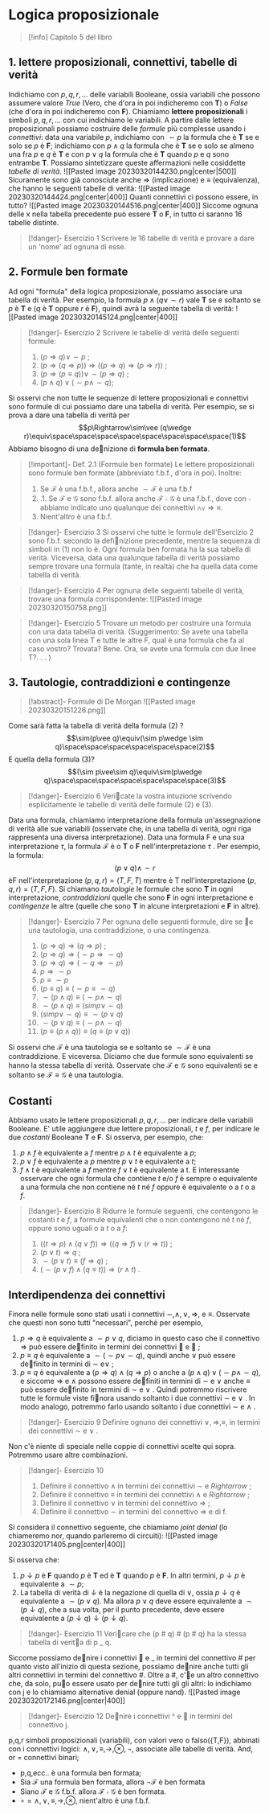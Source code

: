 # Logica proposizionale
>[!info]
>Capitolo 5 del libro

## 1. lettere proposizionali, connettivi, tabelle di verità
Indichiamo con $p, q, r,...$ delle variabili Booleane, ossia variabili che possono assumere valore *True* (Vero, che d'ora in poi indicheremo con **T**) o *False* (che d'ora in poi indicheremo con **F**). Chiamiamo **lettere proposizionali** i simboli $p, q, r,...$ con cui indichiamo le variabili.
A partire dalle lettere proposizionali possiamo costruire delle *formule* più complesse usando i *connettivi*: data una variabile $p$, indichiamo con $\sim p$ la formula che è **T** se e solo se $p$ è **F**; indichiamo con $p\wedge q$ la formula che è **T** se e solo se almeno una fra $p$ e $q$ è **T** e con $p\vee q$ la formula che è **T** quando $p$ e $q$ sono entrambe **T**. Possiamo sintetizzare queste affermazioni nelle cosiddette *tabelle di verità*.
![[Pasted image 20230320144230.png|center|500]]
Sicuramente sono già conosciute anche $\Rightarrow$ (implicazione) e $\equiv$ (equivalenza), che hanno le seguenti tabelle di verità:
![[Pasted image 20230320144424.png|center|400]]
Quanti connettivi ci possono essere, in tutto?
![[Pasted image 20230320144516.png|center|400]]
Siccome ognuna delle x nella tabella precedente può essere **T** o **F**, in tutto ci saranno 16 tabelle distinte.
>[!danger]- Esercizio 1
>Scrivere le 16 tabelle di verità e provare a dare un 'nome' ad ognuna di esse.

## 2. Formule ben formate
Ad ogni "formula" della logica proposizionale, possiamo associare una tabella di verità.
Per esempio, la formula $p\wedge (q\vee\sim r)$ vale **T** se e soltanto se $p$ è **T** e ($q$ è **T** oppure $r$ è **F**), quindi avrà la seguente tabella di verità:
![[Pasted image 20230320145124.png|center|400]]

>[!danger]- Esercizio 2
>Scrivere le tabelle di verità delle seguenti formule:
> 1. $(p\Rightarrow q)\vee\sim p$ ;
> 2. $(p\Rightarrow(q\Rightarrow p))\Rightarrow((p\Rightarrow q)\Rightarrow(p\Rightarrow r))$ ;
> 3. $(p\Rightarrow(p\equiv q))\vee\sim (p\Rightarrow q)$ ;
> 4. $(p\wedge q)\vee (\sim p\wedge\sim q) ;$

Si osservi che non tutte le sequenze di lettere proposizionali e connettivi sono formule di cui possiamo dare una tabella di verità. Per esempio, se si prova a dare una tabella di verità per
$$p\Rightarrow\sim\vee (q\wedge r)\equiv\space\space\space\space\space\space\space\space(1)$$
Abbiamo bisogno di una denizione di **formula ben formata**.
>[!important]- Def. 2.1 (Formule ben formate)
>Le lettere proposizionali sono formule ben formate (abbreviato f.b.f., d'ora in poi). Inoltre:
>1. Se $\mathcal F$ è una f.b.f., allora anche $\sim\mathcal F$ è una f.b.f
>2. .1. Se $\mathcal F$ e $\mathcal G$ sono f.b.f. allora anche $\mathcal F \circ \mathcal G$ è una f.b.f., dove con $\circ$ abbiamo indicato uno qualunque dei connettivi $\wedge\vee\Rightarrow\equiv$.
>3. Nient'altro è una f.b.f.

>[!danger]- Esercizio 3
>Si osservi che tutte le formule dell'Esercizio 2 sono f.b.f. secondo la definizione precedente, mentre la sequenza di simboli in (1) non lo è. Ogni formula ben formata ha la sua tabella di verità. Viceversa, data una qualunque tabella di verità possiamo sempre trovare una formula (tante, in realtà) che ha quella data come tabella di verità.

>[!danger]- Esercizio 4
>Per ognuna delle seguenti tabelle di verità, trovare una formula corrispondente:
>![[Pasted image 20230320150758.png]]

>[!danger]- Esercizio 5
>Trovare un metodo per costruire una formula con una data tabella di verità. (Suggerimento: Se avete una tabella con una sola linea T e tutte le altre F, qual è una formula che fa al caso vostro? Trovata? Bene. Ora, se avete una formula con due linee T?. . . )
## 3. Tautologie, contraddizioni e contingenze
>[!abstract]- Formule di De Morgan
>![[Pasted image 20230320151226.png]]

Come sarà fatta la tabella di verità della formula (2) ?
$$\sim(p\vee q)\equiv(\sim p\wedge \sim q)\space\space\space\space\space\space(2)$$
E quella della formula (3)?
$$(\sim p\vee\sim q)\equiv\sim(p\wedge q)\space\space\space\space\space\space\space(3)$$
>[!danger]- Esercizio 6
>Vericate la vostra intuzione scrivendo esplicitamente le tabelle di verità delle formule (2) e (3).

Data una formula, chiamiamo interpretazione della formula un'assegnazione di verità alle sue variabili (osservate che, in una tabella di verità, ogni riga rappresenta una diversa
interpretazione). Data una formula F e una sua interpretazione $\tau$, la formula $\mathcal F$ è o **T** o **F** nell'interpretazione $\tau$ . Per esempio, la formula:
$$(p\vee q)\wedge\sim r$$
èF nell'interpretazione $(p, q, r) = (T, F, T)$ mentre è T nell'interpretazione $(p, q, r) = (T, F, F)$.
Si chiamano *tautologie* le formule che sono **T** in ogni interpretazione, *contraddizioni* quelle che sono **F** in ogni interpretazione e *contingenze* le altre (quelle che sono **T** in alcune interpretazioni e **F** in altre).
>[!danger]- Esercizio 7
>Per ognuna delle seguenti formule, dire se e una tautologia, una contraddizione, o una contingenza.
>1. $(p\Rightarrow q)\Rightarrow(q\Rightarrow p)$ ;
>2. $(p\Rightarrow q)\Rightarrow (\sim p\Rightarrow\sim q)$
>3. $(p\Rightarrow q)\Rightarrow(\sim q\Rightarrow\sim p)$
>4. $p\Rightarrow\sim p$
>5. $p\equiv\sim p$
>6. $(p\equiv q)\equiv(\sim p\equiv\sim q)$
>7. $\sim(p\wedge q)\equiv (\sim p\wedge \sim q)$
>8. $\sim(p\wedge q)\equiv(sim p\vee\sim q)$
>9. $(sim p\vee\sim q)\equiv\sim(p\vee q)$
>10. $\sim(p\vee q)\equiv (\sim p\wedge\sim q)$
>11. $(p\equiv(p\wedge q))\equiv (q\equiv(p\vee q))$

Si osservi che $\mathcal F$ è una tautologia se e soltanto se $\sim\mathcal F$ è una contraddizione. E viceversa. Diciamo che due formule sono equivalenti se hanno la stessa tabella di verità. Osservate che $\mathcal F$ e $\mathcal G$ sono equivalenti se e soltanto se $\mathcal F\equiv\mathcal G$ è una tautologia.
## Costanti
Abbiamo usato le lettere proposizionali $p, q, r, ...$ per indicare delle variabili Booleane. E' utile aggiungere due lettere proposizionali, $t$ e $f$, per indicare le due *costanti* Booleane **T**
e **F**. Si osserva, per esempio, che:
1. $p\wedge f$ è equivalente a $f$ mentre $p\wedge t$ è equivalente a $p$;
2. $p\vee f$ è equivalente a $p$ mentre $p\vee t$ è equivalente a $t$;
3. $f\wedge t$ è equivalente a $f$ mentre $f\vee t$ è equivalente a t.
E interessante osservare che ogni formula che contiene $t$ e/o $f$ è sempre o equivalente a una formula che non contiene né $t$ né $f$ oppure è equivalente o a $t$ o a $f$.
>[!danger]- Esercizio 8
>Ridurre le formule seguenti, che contengono le costanti $t$ e $f$, a formule equivalenti che o non contengono né $t$ né $f$, oppure sono uguali o a $t$ o a $f$:
>1. $((t\Rightarrow p)\wedge(q\vee f))\Rightarrow((q\Rightarrow f)\vee(r\Rightarrow t))$ ;
>2. $(p\vee t)\Rightarrow q$ ;
>3. $\sim(p\vee t)\equiv(f\Rightarrow q)$ ;
>4. $(\sim(p\vee f)\wedge(q\equiv t))\Rightarrow(r\wedge t)$ .

## Interdipendenza dei connettivi
Finora nelle formule sono stati usati i connettivi $\sim,\wedge,\vee,\Rightarrow$, e $\equiv$. Osservate che questi non sono tutti "necessari", perché per esempio, 
1. $p\Rightarrow q$ è equivalente a $\sim p\vee q$, diciamo in questo caso che il connettivo $\Rightarrow$ può essere definito in termini dei connettivi $\sim$
e $\vee$ ;
2. $p\equiv q$ è equivalente a $\sim(\sim p\vee\sim q)$, quindi anche $\vee$ può essere definito in termini di $\sim$ e$\vee$ ;
3. $p\equiv q$ è equivalente a $(p\Rightarrow q)\wedge(q\Rightarrow p)$ o anche a $(p\wedge q)\vee(\sim p\wedge\sim q)$, e siccome $\Rightarrow$ e $\wedge$ possono essere definiti in termini di $\sim$ e $\vee$ anche $\equiv$ può essere definito in termini di $\sim$ e $\vee$ .
Quindi potremmo riscrivere tutte le formule viste finora usando soltanto i due connettivi $\sim$ e $\vee$ . In modo analogo, potremmo farlo usando soltanto i due connettivi $\sim$ e $\wedge$ .
>[!danger]- Esercizio 9
>Definire ognuno dei connettivi $\vee,\Rightarrow,\equiv,$ in termini dei connettivi $\sim$ e $\vee$ .

Non c'è niente di speciale nelle coppie di connettivi scelte qui sopra. Potremmo usare altre combinazioni.
>[!danger]- Esercizio 10
>1. Definire il connettivo $\wedge$ in termini dei connettivi $\sim$ e $Rightarrow$ ;
>2. Definire il connettivo $\equiv$ in termini dei connettivi $\wedge$ e $Rightarrow$ ;
>3. Definire il connettivo $\vee$ in termini del connettivo $\Rightarrow$ ;
>4. Definire il connettivo $\sim$ in termini del connettivo $\Rightarrow$ e di f.

Si considera il connettivo seguente, che chiamiamo *joint denial* (lo chiameremo nor, quando parleremo di circuiti): 
![[Pasted image 20230320171405.png|center|400]]

Si osserva che:
1. $p\downarrow p$ è **F** quando $p$ è **T** ed è **T** quando $p$ è **F**. In altri termini, $p\downarrow p$ è equivalente a $\sim p$;
2. La tabella di verità di $\downarrow$ è la negazione di quella di $\vee$, ossia $p\downarrow q$ è equivalente a $\sim(p\vee q)$. Ma allora $p\vee q$ deve essere equivalente a $\sim(p\downarrow q)$, che a sua volta, per il punto precedente, deve essere equivalente a $(p\downarrow q)\downarrow(p\downarrow q)$.
>[!danger]- Esercizio 11 
>Vericare che (p # q) # (p # q) ha la stessa tabella di verita di p _ q. 

Siccome possiamo denire i connettivi  e _ in termini del connettivo # per quanto visto
all'inizio di questa sezione, possiamo denire anche tutti gli altri connettivi in termini del
connettivo #.
Oltre a #, c'e un altro connettivo che, da solo, puo essere usato per denire tutti gli
gli altri: lo indichiamo con j e lo chiamiamo alternative denial (oppure nand).
![[Pasted image 20230320172146.png|center|400]]

>[!danger]- Esercizio 12
>Denire i connettivi ^ e  in termini del connettivo j.











p,q,r simboli proposizionali (variabili), con valori vero o falso({T,F}), abbinati con i connettivi logici:
$\wedge,\vee,\equiv,\rightarrow,\otimes,\neg$, associate alle tabelle di verità.
And, or = connettivi binari;
- p,q,ecc.. è una formula ben formata;
- Sia $\mathcal F$ una formula ben formata, allora $\neg\mathcal F$ è ben formata
- Siano $\mathcal F$ e $\mathcal G$ f.b.f. allora $\mathcal F\circ\mathcal G$ è ben formata.
- $\circ = \wedge,\vee,\equiv,\rightarrow,\otimes$, nient'altro è una f.b.f.


 